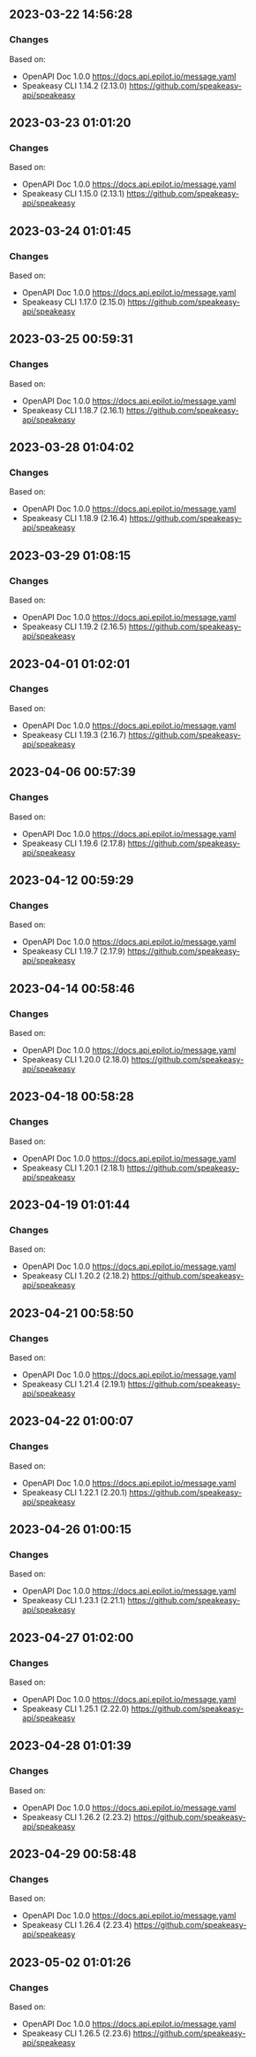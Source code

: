 

## 2023-03-22 14:56:28
### Changes
Based on:
- OpenAPI Doc 1.0.0 https://docs.api.epilot.io/message.yaml
- Speakeasy CLI 1.14.2 (2.13.0) https://github.com/speakeasy-api/speakeasy

## 2023-03-23 01:01:20
### Changes
Based on:
- OpenAPI Doc 1.0.0 https://docs.api.epilot.io/message.yaml
- Speakeasy CLI 1.15.0 (2.13.1) https://github.com/speakeasy-api/speakeasy

## 2023-03-24 01:01:45
### Changes
Based on:
- OpenAPI Doc 1.0.0 https://docs.api.epilot.io/message.yaml
- Speakeasy CLI 1.17.0 (2.15.0) https://github.com/speakeasy-api/speakeasy

## 2023-03-25 00:59:31
### Changes
Based on:
- OpenAPI Doc 1.0.0 https://docs.api.epilot.io/message.yaml
- Speakeasy CLI 1.18.7 (2.16.1) https://github.com/speakeasy-api/speakeasy

## 2023-03-28 01:04:02
### Changes
Based on:
- OpenAPI Doc 1.0.0 https://docs.api.epilot.io/message.yaml
- Speakeasy CLI 1.18.9 (2.16.4) https://github.com/speakeasy-api/speakeasy

## 2023-03-29 01:08:15
### Changes
Based on:
- OpenAPI Doc 1.0.0 https://docs.api.epilot.io/message.yaml
- Speakeasy CLI 1.19.2 (2.16.5) https://github.com/speakeasy-api/speakeasy

## 2023-04-01 01:02:01
### Changes
Based on:
- OpenAPI Doc 1.0.0 https://docs.api.epilot.io/message.yaml
- Speakeasy CLI 1.19.3 (2.16.7) https://github.com/speakeasy-api/speakeasy

## 2023-04-06 00:57:39
### Changes
Based on:
- OpenAPI Doc 1.0.0 https://docs.api.epilot.io/message.yaml
- Speakeasy CLI 1.19.6 (2.17.8) https://github.com/speakeasy-api/speakeasy

## 2023-04-12 00:59:29
### Changes
Based on:
- OpenAPI Doc 1.0.0 https://docs.api.epilot.io/message.yaml
- Speakeasy CLI 1.19.7 (2.17.9) https://github.com/speakeasy-api/speakeasy

## 2023-04-14 00:58:46
### Changes
Based on:
- OpenAPI Doc 1.0.0 https://docs.api.epilot.io/message.yaml
- Speakeasy CLI 1.20.0 (2.18.0) https://github.com/speakeasy-api/speakeasy

## 2023-04-18 00:58:28
### Changes
Based on:
- OpenAPI Doc 1.0.0 https://docs.api.epilot.io/message.yaml
- Speakeasy CLI 1.20.1 (2.18.1) https://github.com/speakeasy-api/speakeasy

## 2023-04-19 01:01:44
### Changes
Based on:
- OpenAPI Doc 1.0.0 https://docs.api.epilot.io/message.yaml
- Speakeasy CLI 1.20.2 (2.18.2) https://github.com/speakeasy-api/speakeasy

## 2023-04-21 00:58:50
### Changes
Based on:
- OpenAPI Doc 1.0.0 https://docs.api.epilot.io/message.yaml
- Speakeasy CLI 1.21.4 (2.19.1) https://github.com/speakeasy-api/speakeasy

## 2023-04-22 01:00:07
### Changes
Based on:
- OpenAPI Doc 1.0.0 https://docs.api.epilot.io/message.yaml
- Speakeasy CLI 1.22.1 (2.20.1) https://github.com/speakeasy-api/speakeasy

## 2023-04-26 01:00:15
### Changes
Based on:
- OpenAPI Doc 1.0.0 https://docs.api.epilot.io/message.yaml
- Speakeasy CLI 1.23.1 (2.21.1) https://github.com/speakeasy-api/speakeasy

## 2023-04-27 01:02:00
### Changes
Based on:
- OpenAPI Doc 1.0.0 https://docs.api.epilot.io/message.yaml
- Speakeasy CLI 1.25.1 (2.22.0) https://github.com/speakeasy-api/speakeasy

## 2023-04-28 01:01:39
### Changes
Based on:
- OpenAPI Doc 1.0.0 https://docs.api.epilot.io/message.yaml
- Speakeasy CLI 1.26.2 (2.23.2) https://github.com/speakeasy-api/speakeasy

## 2023-04-29 00:58:48
### Changes
Based on:
- OpenAPI Doc 1.0.0 https://docs.api.epilot.io/message.yaml
- Speakeasy CLI 1.26.4 (2.23.4) https://github.com/speakeasy-api/speakeasy

## 2023-05-02 01:01:26
### Changes
Based on:
- OpenAPI Doc 1.0.0 https://docs.api.epilot.io/message.yaml
- Speakeasy CLI 1.26.5 (2.23.6) https://github.com/speakeasy-api/speakeasy